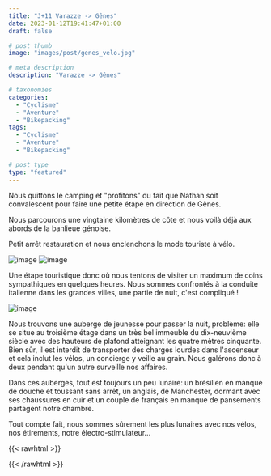 ```yaml
---
title: "J+11 Varazze -> Gênes"
date: 2023-01-12T19:41:47+01:00
draft: false

# post thumb
image: "images/post/genes_velo.jpg"

# meta description
description: "Varazze -> Gênes"

# taxonomies
categories:
  - "Cyclisme" 
  - "Aventure" 
  - "Bikepacking"
tags:
  - "Cyclisme" 
  - "Aventure" 
  - "Bikepacking"

# post type
type: "featured"
---
```


Nous quittons le camping et "profitons" du fait que Nathan soit convalescent pour faire une petite étape en direction de Gênes. 

Nous parcourons une vingtaine kilomètres de côte et nous voilà déjà aux abords de la banlieue génoise. 

Petit arrêt restauration et nous enclenchons le mode touriste à vélo.

![image](../../images/post/genes_bateau.jpg)
![image](../../images/post/genes_phare.jpg)

Une étape touristique donc où nous tentons de visiter un maximum de coins sympathiques en quelques heures. Nous sommes confrontés à la conduite italienne dans les grandes villes, une partie de nuit, c'est compliqué ! 

![image](../../images/post/genes_batiment.jpg)

Nous trouvons une auberge de jeunesse pour passer la nuit, problème: elle se situe au troisième étage dans un très bel immeuble du dix-neuvième siècle avec des hauteurs de plafond atteignant les quatre mètres cinquante. Bien sûr, il est interdit de transporter des charges lourdes dans l'ascenseur et cela inclut les vélos, un concierge y veille au grain. Nous galérons donc à deux pendant qu'un autre surveille nos affaires. 

Dans ces auberges, tout est toujours un peu lunaire: un brésilien en manque de douche et toussant sans arrêt, un anglais, de Manchester, dormant avec ses chaussures en cuir et un couple de français en manque de pansements partagent notre chambre. 

Tout compte fait, nous sommes sûrement les plus lunaires avec nos vélos, nos étirements, notre électro-stimulateur... 

{{< rawhtml >}} 
<div class="strava-embed-placeholder" data-embed-type="activity" data-embed-id="8381914484"></div><script src="https://strava-embeds.com/embed.js"></script>
{{< /rawhtml >}}
